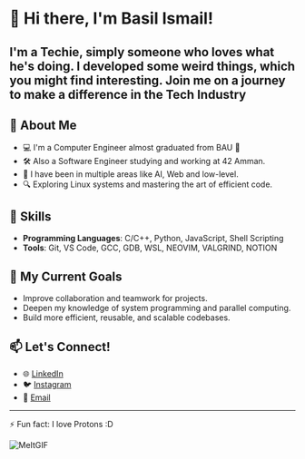 # 👋 Hi there, I'm Basil Ismail!

I'm a Techie, simply someone who loves what he's doing. I developed some weird things, which you might find interesting.
Join me on a journey to make a difference in the Tech Industry
---
## 🚀 About Me
- 💻 I'm a Computer Engineer almost graduated from BAU 🏫 
- 🛠  Also a Software Engineer studying and working at 42 Amman.
- 🎨 I have been in multiple areas like AI, Web and low-level.
- 🔍 Exploring Linux systems and mastering the art of efficient code.  

## 🧰 Skills
- **Programming Languages**: C/C++, Python, JavaScript, Shell Scripting   
- **Tools**: Git, VS Code, GCC, GDB, WSL, NEOVIM, VALGRIND, NOTION

## 🌱 My Current Goals
- Improve collaboration and teamwork for projects.  
- Deepen my knowledge of system programming and parallel computing.  
- Build more efficient, reusable, and scalable codebases.  

## 📫 Let's Connect!
- 🌐 [LinkedIn](https://www.linkedin.com/in/basilismail/)  
- 🐦 [Instagram](https://www.instagram.com/basil_awni_/)  
- 📧 [Email](basilaismail11@gmail.com)
    

---

⚡️ Fun fact: I love Protons :D 




![MeItGIF](https://github.com/AbuEskander/AbuEskander/assets/107148738/df9351df-a780-4926-a513-2cbf9a4e1247)

